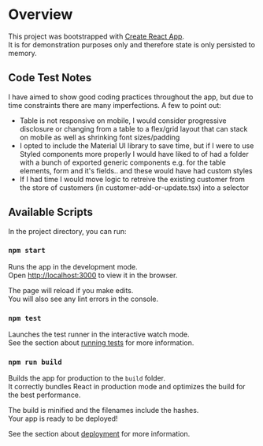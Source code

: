 # Overview
This project was bootstrapped with [Create React App](https://github.com/facebook/create-react-app).<br>
It is for demonstration purposes only and therefore state is only persisted to memory. <br>

## Code Test Notes
I have aimed to show good coding practices throughout the app, but due to time constraints there are many imperfections. A few to point out: <br>
* Table is not responsive on mobile, I would consider progressive disclosure or changing from a table to a flex/grid layout that can stack on mobile as well as shrinking font sizes/padding
* I opted to include the Material UI library to save time, but if I were to use Styled components more properly I would have liked to of had a folder with a bunch of exported generic components e.g. for the table elements, form and it's fields.. and these would have had custom styles
* If I had time I would move logic to retreive the existing customer from the store of customers (in customer-add-or-update.tsx) into a selector

## Available Scripts

In the project directory, you can run:

### `npm start`

Runs the app in the development mode.<br>
Open [http://localhost:3000](http://localhost:3000) to view it in the browser.

The page will reload if you make edits.<br>
You will also see any lint errors in the console.

### `npm test`

Launches the test runner in the interactive watch mode.<br>
See the section about [running tests](https://facebook.github.io/create-react-app/docs/running-tests) for more information.

### `npm run build`

Builds the app for production to the `build` folder.<br>
It correctly bundles React in production mode and optimizes the build for the best performance.

The build is minified and the filenames include the hashes.<br>
Your app is ready to be deployed!

See the section about [deployment](https://facebook.github.io/create-react-app/docs/deployment) for more information.